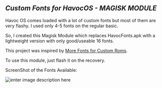 
## ***Custom Fonts for HavocOS - MAGISK MODULE***
Havoc OS comes loaded with a lot of custom fonts but most of them are very flashy. I used only 4-5 fonts on the regular basic.

So, I created this Magisk Module which replaces HavocFonts.apk with a lightweight version with only good/useable 16 fonts. 

This project was inspired by [More Fonts for Custom Roms](https://forum.xda-developers.com/apps/magisk/module-fonts-havoc-2-0-skydragon-t3882764).

To use this module, just flash it on the recovery.

ScreenShot of the Fonts Available:

![enter image description here](https://imgur.com/BJ44TaE.jpg)